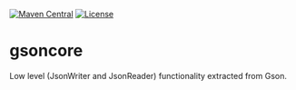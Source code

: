 [![Maven Central](https://img.shields.io/maven-central/v/com.github.gv2011/gsoncore.svg)](https://repo1.maven.org/maven2/com/github/gv2011/gsoncore/)
[![License](https://img.shields.io/badge/License-Apache%202.0-blue.svg)](https://opensource.org/licenses/Apache-2.0)

# gsoncore

Low level (JsonWriter and JsonReader) functionality extracted from  Gson.


